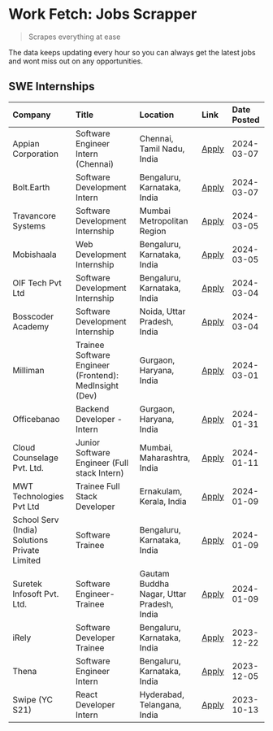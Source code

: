 # Work Fetch: Jobs Scrapper
> Scrapes everything at ease

The data keeps updating every hour so you can always get the latest jobs and wont miss out on any opportunities.

## SWE Internships
<!--START_SECTION:workfetch-->
| Company                                       | Title                                                  | Location                                  | Link                                                                                                                                                                                                                                                                         | Date Posted   |
|:----------------------------------------------|:-------------------------------------------------------|:------------------------------------------|:-----------------------------------------------------------------------------------------------------------------------------------------------------------------------------------------------------------------------------------------------------------------------------|:--------------|
| Appian Corporation                            | Software Engineer Intern (Chennai)                     | Chennai, Tamil Nadu, India                | [Apply](https://in.linkedin.com/jobs/view/software-engineer-intern-chennai-at-appian-corporation-3848335036?refId=L5cbEvsBR%2Bs%2F%2FZ7qKDKiBw%3D%3D&trackingId=QCSwmMcQAFkoPZPq8jSOyA%3D%3D&position=3&pageNum=0&trk=public_jobs_jserp-result_search-card)                  | 2024-03-07    |
| Bolt.Earth                                    | Software Development Intern                            | Bengaluru, Karnataka, India               | [Apply](https://in.linkedin.com/jobs/view/software-development-intern-at-bolt-earth-3849437038?refId=L5cbEvsBR%2Bs%2F%2FZ7qKDKiBw%3D%3D&trackingId=wiIJGf0bDlMb9C1ZFkDy3g%3D%3D&position=19&pageNum=0&trk=public_jobs_jserp-result_search-card)                              | 2024-03-07    |
| Travancore Systems                            | Software Development Internship                        | Mumbai Metropolitan Region                | [Apply](https://in.linkedin.com/jobs/view/software-development-internship-at-travancore-systems-3847706952?refId=L5cbEvsBR%2Bs%2F%2FZ7qKDKiBw%3D%3D&trackingId=%2Fi6XE6nNE4nZQPaa75lLCw%3D%3D&position=9&pageNum=0&trk=public_jobs_jserp-result_search-card)                 | 2024-03-05    |
| Mobishaala                                    | Web Development Internship                             | Bengaluru, Karnataka, India               | [Apply](https://in.linkedin.com/jobs/view/web-development-internship-at-mobishaala-3847710287?refId=L5cbEvsBR%2Bs%2F%2FZ7qKDKiBw%3D%3D&trackingId=Yi69WnDozEZsrlzhK%2Bhiuw%3D%3D&position=14&pageNum=0&trk=public_jobs_jserp-result_search-card)                             | 2024-03-05    |
| OIF Tech Pvt Ltd                              | Software Development Internship                        | Bengaluru, Karnataka, India               | [Apply](https://in.linkedin.com/jobs/view/software-development-internship-at-oif-tech-pvt-ltd-3846326596?refId=L5cbEvsBR%2Bs%2F%2FZ7qKDKiBw%3D%3D&trackingId=ajFUaqbPGMVmOc3xiwysqg%3D%3D&position=4&pageNum=0&trk=public_jobs_jserp-result_search-card)                     | 2024-03-04    |
| Bosscoder Academy                             | Software Development Internship                        | Noida, Uttar Pradesh, India               | [Apply](https://in.linkedin.com/jobs/view/software-development-internship-at-bosscoder-academy-3846323827?refId=L5cbEvsBR%2Bs%2F%2FZ7qKDKiBw%3D%3D&trackingId=GAcHzoDsQbTlVGSRGchzEA%3D%3D&position=16&pageNum=0&trk=public_jobs_jserp-result_search-card)                   | 2024-03-04    |
| Milliman                                      | Trainee Software Engineer (Frontend): MedInsight (Dev) | Gurgaon, Haryana, India                   | [Apply](https://in.linkedin.com/jobs/view/trainee-software-engineer-frontend-medinsight-dev-at-milliman-3792874280?refId=L5cbEvsBR%2Bs%2F%2FZ7qKDKiBw%3D%3D&trackingId=3nRzfbOiRBPfvOOPTdrVJw%3D%3D&position=6&pageNum=0&trk=public_jobs_jserp-result_search-card)           | 2024-03-01    |
| Officebanao                                   | Backend Developer - Intern                             | Gurgaon, Haryana, India                   | [Apply](https://in.linkedin.com/jobs/view/backend-developer-intern-at-officebanao-3814263731?refId=L5cbEvsBR%2Bs%2F%2FZ7qKDKiBw%3D%3D&trackingId=DRrN0YKkibELV3UIsVS0ZQ%3D%3D&position=24&pageNum=0&trk=public_jobs_jserp-result_search-card)                                | 2024-01-31    |
| Cloud Counselage Pvt. Ltd.                    | Junior Software Engineer (Full stack Intern)           | Mumbai, Maharashtra, India                | [Apply](https://in.linkedin.com/jobs/view/junior-software-engineer-full-stack-intern-at-cloud-counselage-pvt-ltd-3803132814?refId=L5cbEvsBR%2Bs%2F%2FZ7qKDKiBw%3D%3D&trackingId=WdcpQibKSPGI8Cv5eTPoBg%3D%3D&position=25&pageNum=0&trk=public_jobs_jserp-result_search-card) | 2024-01-11    |
| MWT Technologies Pvt Ltd                      | Trainee Full Stack Developer                           | Ernakulam, Kerala, India                  | [Apply](https://in.linkedin.com/jobs/view/trainee-full-stack-developer-at-mwt-technologies-pvt-ltd-3800921715?refId=L5cbEvsBR%2Bs%2F%2FZ7qKDKiBw%3D%3D&trackingId=OWsG36itvI4t7bGv7rqxiQ%3D%3D&position=7&pageNum=0&trk=public_jobs_jserp-result_search-card)                | 2024-01-09    |
| School Serv (India) Solutions Private Limited | Software Trainee                                       | Bengaluru, Karnataka, India               | [Apply](https://in.linkedin.com/jobs/view/software-trainee-at-school-serv-india-solutions-private-limited-3800935439?refId=L5cbEvsBR%2Bs%2F%2FZ7qKDKiBw%3D%3D&trackingId=Kgi2G5eoja19%2FVNOOAtjaA%3D%3D&position=17&pageNum=0&trk=public_jobs_jserp-result_search-card)      | 2024-01-09    |
| Suretek Infosoft Pvt. Ltd.                    | Software Engineer-Trainee                              | Gautam Buddha Nagar, Uttar Pradesh, India | [Apply](https://in.linkedin.com/jobs/view/software-engineer-trainee-at-suretek-infosoft-pvt-ltd-3800934643?refId=L5cbEvsBR%2Bs%2F%2FZ7qKDKiBw%3D%3D&trackingId=QLDVqZLr496xaQ3HjcYNhQ%3D%3D&position=20&pageNum=0&trk=public_jobs_jserp-result_search-card)                  | 2024-01-09    |
| iRely                                         | Software Developer Trainee                             | Bengaluru, Karnataka, India               | [Apply](https://in.linkedin.com/jobs/view/software-developer-trainee-at-irely-3801577534?refId=L5cbEvsBR%2Bs%2F%2FZ7qKDKiBw%3D%3D&trackingId=HcV4%2FaQcbsMFOT2OkByNjQ%3D%3D&position=12&pageNum=0&trk=public_jobs_jserp-result_search-card)                                  | 2023-12-22    |
| Thena                                         | Software Engineer Intern                               | Bengaluru, Karnataka, India               | [Apply](https://in.linkedin.com/jobs/view/software-engineer-intern-at-thena-3778731751?refId=L5cbEvsBR%2Bs%2F%2FZ7qKDKiBw%3D%3D&trackingId=%2FahLY0TebznQ%2F8Bq1gUFTg%3D%3D&position=13&pageNum=0&trk=public_jobs_jserp-result_search-card)                                  | 2023-12-05    |
| Swipe (YC S21)                                | React Developer Intern                                 | Hyderabad, Telangana, India               | [Apply](https://in.linkedin.com/jobs/view/react-developer-intern-at-swipe-yc-s21-3737600089?refId=L5cbEvsBR%2Bs%2F%2FZ7qKDKiBw%3D%3D&trackingId=3Xf43fO2I9WU6zRsmvhmEg%3D%3D&position=15&pageNum=0&trk=public_jobs_jserp-result_search-card)                                 | 2023-10-13    |
<!--END_SECTION:workfetch-->
